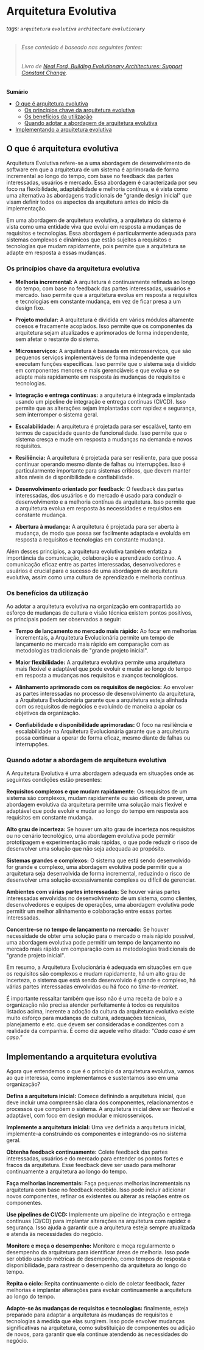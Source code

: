 # Arquitetura Evolutiva

###### tags: `arquitetura` `evolutiva` `architecture` `evolutionary` 

> ###### Esse conteúdo é baseado nas seguintes fontes: 
> ###### Livro de [Neal Ford, Building Evolutionary Architectures: Support Constant Change](https://www.amazon.com.br/Building-Evolutionary-Architectures-Neal-Ford/dp/1491986360).


**Sumário**
- [O que é arquitetura evolutiva](#o-que-é-a-arquitetura-evolutiva)
    - [Os princípios chave da arquitetura evolutiva](#os-principios-chave-da-arquitetura-evolutiva)
    - [Os benefícios da utilização](#os-beneficios-da-utilização)
    - [Quando adotar a abordagem de arquitetura evolutiva](#quando-adotar-a-abordagem-da-arquitetura-evolutiva)
- [Implementando a arquitetura evolutiva](#implementando-a-arquitetura-evolutiva)

## O que é arquitetura evolutiva

Arquitetura Evolutiva refere-se a uma abordagem de desenvolvimento de software em que a arquitetura de um sistema é aprimorada de forma incremental ao longo do tempo, com base no feedback das partes interessadas, usuários e mercado. Essa abordagem é caracterizada por seu foco na flexibilidade, adaptabilidade e melhoria contínua, e é vista como uma alternativa às abordagens tradicionais de "grande design inicial" que visam definir todos os aspectos da arquitetura antes do início da implementação.

Em uma abordagem de arquitetura evolutiva, a arquitetura do sistema é vista como uma entidade viva que evolui em resposta a mudanças de requisitos e tecnologias. Essa abordagem é particularmente adequada para sistemas complexos e dinâmicos que estão sujeitos a requisitos e tecnologias que mudam rapidamente, pois permite que a arquitetura se adapte em resposta a essas mudanças.

### Os princípios chave da arquitetura evolutiva

* **Melhoria incremental:** A arquitetura é continuamente refinada ao longo do tempo, com base no feedback das partes interessadas, usuários e mercado. Isso permite que a arquitetura evolua em resposta a requisitos e tecnologias em constante mudança, em vez de ficar presa a um design fixo.

* **Projeto modular:** A arquitetura é dividida em vários módulos altamente coesos e fracamente acoplados. Isso permite que os componentes da arquitetura sejam atualizados e aprimorados de forma independente, sem afetar o restante do sistema.
 
* **Microsserviços:** A arquitetura é baseada em microsserviços, que são pequenos serviços implementáveis de forma independente que executam funções específicas. Isso permite que o sistema seja dividido em componentes menores e mais gerenciáveis e que evolua e se adapte mais rapidamente em resposta às mudanças de requisitos e tecnologias.
 
* **Integração e entrega contínuas:** a arquitetura é integrada e implantada usando um pipeline de integração e entrega contínuas (CI/CD). Isso permite que as alterações sejam implantadas com rapidez e segurança, sem interromper o sistema geral.
 
* **Escalabilidade:** A arquitetura é projetada para ser escalável, tanto em termos de capacidade quanto de funcionalidade. Isso permite que o sistema cresça e mude em resposta a mudanças na demanda e novos requisitos.

* **Resiliência:** A arquitetura é projetada para ser resiliente, para que possa continuar operando mesmo diante de falhas ou interrupções. Isso é particularmente importante para sistemas críticos, que devem manter altos níveis de disponibilidade e confiabilidade.
 
* **Desenvolvimento orientado por feedback:** O feedback das partes interessadas, dos usuários e do mercado é usado para conduzir o desenvolvimento e a melhoria contínua da arquitetura. Isso permite que a arquitetura evolua em resposta às necessidades e requisitos em constante mudança.

* **Abertura à mudança:** A arquitetura é projetada para ser aberta à mudança, de modo que possa ser facilmente adaptada e evoluída em resposta a requisitos e tecnologias em constante mudança.

Além desses princípios, a arquitetura evolutiva também enfatiza a importância da comunicação, colaboração e aprendizado contínuo. A comunicação eficaz entre as partes interessadas, desenvolvedores e usuários é crucial para o sucesso de uma abordagem de arquitetura evolutiva, assim como uma cultura de aprendizado e melhoria contínua.

### Os benefícios da utilização

Ao adotar a arquitetura evolutiva na organização em contrapartida ao esforço de mudanças de cultura e visão técnica existem pontos positivos, os principais podem ser observados a seguir:

* **Tempo de lançamento no mercado mais rápido:** Ao focar em melhorias incrementais, a Arquitetura Evolucionária permite um tempo de lançamento no mercado mais rápido em comparação com as metodologias tradicionais de "grande projeto inicial".

* **Maior flexibilidade:** A arquitetura evolutiva permite uma arquitetura mais flexível e adaptável que pode evoluir e mudar ao longo do tempo em resposta a mudanças nos requisitos e avanços tecnológicos.

* **Alinhamento aprimorado com os requisitos de negócios:** Ao envolver as partes interessadas no processo de desenvolvimento da arquitetura, a Arquitetura Evolucionária garante que a arquitetura esteja alinhada com os requisitos de negócios e evoluindo de maneira a apoiar os objetivos da organização.

* **Confiabilidade e disponibilidade aprimoradas:** O foco na resiliência e escalabilidade na Arquitetura Evolucionária garante que a arquitetura possa continuar a operar de forma eficaz, mesmo diante de falhas ou interrupções.

### Quando adotar a abordagem de arquitetura evolutiva

A Arquitetura Evolutiva é uma abordagem adequada em situações onde as seguintes condições estão presentes:

**Requisitos complexos e que mudam rapidamente:** Os requisitos de um sistema são complexos, mudam rapidamente ou são difíceis de prever, uma abordagem evolutiva da arquitetura permite uma solução mais flexível e adaptável que pode evoluir e mudar ao longo do tempo em resposta aos requisitos em constante mudança.

**Alto grau de incerteza:** Se houver um alto grau de incerteza nos requisitos ou no cenário tecnológico, uma abordagem evolutiva pode permitir prototipagem e experimentação mais rápidas, o que pode reduzir o risco de desenvolver uma solução que não seja adequada ao propósito.

**Sistemas grandes e complexos:** O sistema que está sendo desenvolvido for grande e complexo, uma abordagem evolutiva pode permitir que a arquitetura seja desenvolvida de forma incremental, reduzindo o risco de desenvolver uma solução excessivamente complexa ou difícil de gerenciar.

**Ambientes com várias partes interessadas:** Se houver várias partes interessadas envolvidas no desenvolvimento de um sistema, como clientes, desenvolvedores e equipes de operações, uma abordagem evolutiva pode permitir um melhor alinhamento e colaboração entre essas partes interessadas.

**Concentre-se no tempo de lançamento no mercado:** Se houver necessidade de obter uma solução para o mercado o mais rápido possível, uma abordagem evolutiva pode permitir um tempo de lançamento no mercado mais rápido em comparação com as metodologias tradicionais de "grande projeto inicial".

Em resumo, a Arquitetura Evolucionária é adequada em situações em que os requisitos são complexos e mudam rapidamente, há um alto grau de incerteza, o sistema que está sendo desenvolvido é grande e complexo, há várias partes interessadas envolvidas ou há foco no *time-to-market*.

É importante ressaltar também que isso não é uma receita de bolo e a organização não precisa atender perfeitamente à todos os requisitos listados acima, inerente a adoção da cultura da arquitetura evolutiva existe muito esforço para mudanças de cultura, adequações técnicas, planejamento e etc. que devem ser consideradas e condizentes com a realidade da companhia. É como diz aquele velho ditado: *"Cada caso é um caso."*

## Implementando a arquitetura evolutiva

Agora que entendemos o que é o principio da arquitetura evolutiva, vamos ao que interessa, como implementamos e sustentamos isso em uma organização?

**Defina a arquitetura inicial:** Comece definindo a arquitetura inicial, que deve incluir uma compreensão clara dos componentes, relacionamentos e processos que compõem o sistema. A arquitetura inicial deve ser flexível e adaptável, com foco em design modular e microsserviços.

**Implemente a arquitetura inicial:** Uma vez definida a arquitetura inicial, implemente-a construindo os componentes e integrando-os no sistema geral.

**Obtenha feedback continuamente:** Colete feedback das partes interessadas, usuários e do mercado para entender os pontos fortes e fracos da arquitetura. Esse feedback deve ser usado para melhorar continuamente a arquitetura ao longo do tempo.

**Faça melhorias incrementais:** Faça pequenas melhorias incrementais na arquitetura com base no feedback recebido. Isso pode incluir adicionar novos componentes, refinar os existentes ou alterar as relações entre os componentes.

**Use pipelines de CI/CD:** Implemente um pipeline de integração e entrega contínuas (CI/CD) para implantar alterações na arquitetura com rapidez e segurança. Isso ajuda a garantir que a arquitetura esteja sempre atualizada e atenda às necessidades do negócio.

**Monitore e meça o desempenho:** Monitore e meça regularmente o desempenho da arquitetura para identificar áreas de melhoria. Isso pode ser obtido usando métricas de desempenho, como tempos de resposta e disponibilidade, para rastrear o desempenho da arquitetura ao longo do tempo.

**Repita o ciclo:** Repita continuamente o ciclo de coletar feedback, fazer melhorias e implantar alterações para evoluir continuamente a arquitetura ao longo do tempo.

**Adapte-se às mudanças de requisitos e tecnologias:** finalmente, esteja preparado para adaptar a arquitetura às mudanças de requisitos e tecnologias à medida que elas surgirem. Isso pode envolver mudanças significativas na arquitetura, como substituição de componentes ou adição de novos, para garantir que ela continue atendendo às necessidades do negócio.
